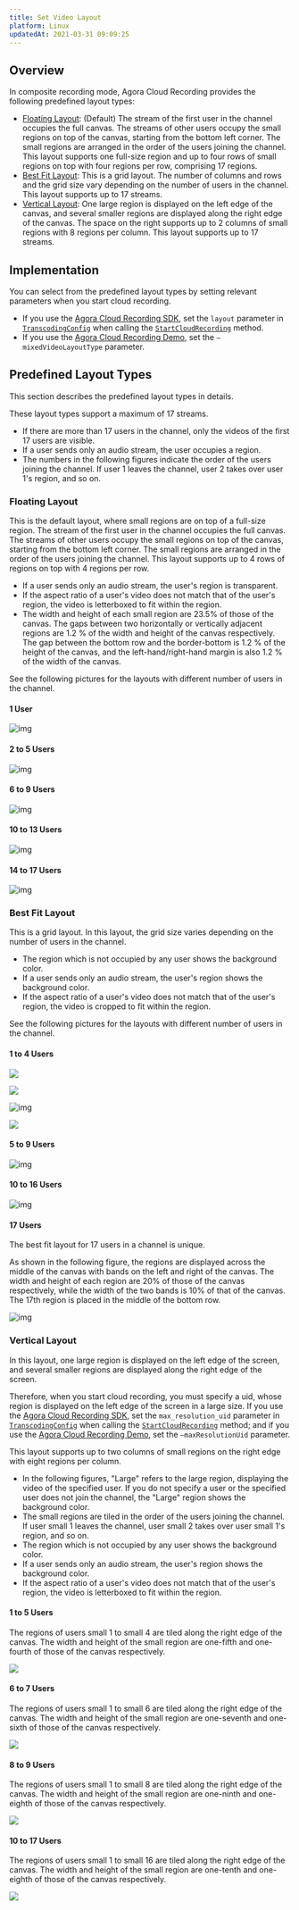```yaml
---
title: Set Video Layout
platform: Linux
updatedAt: 2021-03-31 09:09:25
---
```

## Overview

In composite recording mode, Agora Cloud Recording provides the following predefined layout types:

- [Floating Layout](#float): (Default) The stream of the first user in the channel occupies the full canvas. The streams of other users occupy the small regions on top of the canvas, starting from the bottom left corner. The small regions are arranged in the order of the users joining the channel. This layout supports one full-size region and up to four rows of small regions on top with four regions per row, comprising 17 regions.
- [Best Fit Layout](#bestfit): This is a grid layout. The number of columns and rows and the grid size vary depending on the number of users in the channel. This layout supports up to 17 streams.
- [Vertical Layout](#vertical): One large region is displayed on the left edge of the canvas, and several smaller regions are displayed along the right edge of the canvas. The space on the right supports up to 2 columns of small regions with 8 regions per column. This layout supports up to 17 streams.

## Implementation

You can select from the predefined layout types by setting relevant parameters when you start cloud recording.

- If you use the [Agora Cloud Recording SDK](./cloud_recording_quickstart?platform=CPP), set the `layout` parameter in [`TranscodingConfig`](./cloud_recording_api#TranscodingConfig) when calling the [`StartCloudRecording`](./cloud_recording_api#StartCloudRecording) method.
- If you use the [Agora Cloud Recording Demo](./cloud_recording_demo?platform=CPP), set the `—mixedVideoLayoutType` parameter.

## Predefined Layout Types

This section describes the predefined layout types in details.

These layout types support a maximum of 17 streams.

- If there are more than 17 users in the channel, only the videos of the first 17 users are visible.
- If a user sends only an audio stream, the user occupies a region.
- The numbers in the following figures indicate the order of the users joining the channel. If user 1 leaves the channel, user 2 takes over user 1's region, and so on.

### <a name="float"></a>Floating Layout

This is the default layout, where small regions are on top of a full-size region. The stream of the first user in the channel occupies the full canvas. The streams of other users occupy the small regions on top of the canvas, starting from the bottom left corner. The small regions are arranged in the order of the users joining the channel. This layout supports up to 4 rows of regions on top with 4 regions per row.

- If a user sends only an audio stream, the user's region is transparent.
- If the aspect ratio of a user's video does not match that of the user's region, the video is letterboxed to fit within the region.
- The width and height of each small region are 23.5% of those of the canvas. The gaps between two horizontally or vertically adjacent regions are 1.2 % of the width and height of the canvas respectively. The gap between the bottom row and the border-bottom is 1.2 % of the height of the canvas, and the left-hand/right-hand margin is also 1.2 % of the width of the canvas.

See the following pictures for the layouts with different number of users in the channel.

#### 1 User

![img](https://confluence.agora.io/download/thumbnails/321323097/image2019-5-16_15-10-7.png?version=1&modificationDate=1557990615369&api=v2)

#### 2 to 5 Users

![img](https://confluence.agora.io/download/thumbnails/321323097/image2019-5-16_15-10-37.png?version=1&modificationDate=1557990645667&api=v2)

#### 6 to 9 Users

![img](https://confluence.agora.io/download/thumbnails/321323097/image2019-5-16_15-11-1.png?version=1&modificationDate=1557990670140&api=v2)

#### 10 to 13 Users

![img](https://confluence.agora.io/download/thumbnails/321323097/image2019-5-16_15-11-22.png?version=1&modificationDate=1557990690258&api=v2)

#### 14 to 17 Users

![img](https://confluence.agora.io/download/thumbnails/321323097/image2019-5-16_15-8-44.png?version=1&modificationDate=1557990532458&api=v2)

### <a name="bestfit"></a>Best Fit Layout

This is a grid layout. In this layout, the grid size varies depending on the number of users in the channel.

- The region which is not occupied by any user shows the background color.
- If a user sends only an audio stream, the user's region shows the background color.
- If the aspect ratio of a user's video does not match that of the user's region, the video is cropped to fit within the region.

See the following pictures for the layouts with different number of users in the channel.

#### 1 to 4 Users

![](https://web-cdn.agora.io/docs-files/1558062852403)

![](https://web-cdn.agora.io/docs-files/1558063212804)

![img](https://confluence.agora.io/download/thumbnails/321323097/image2018-3-2_15-13-11.png?version=1&modificationDate=1519974797896&api=v2)

![](https://web-cdn.agora.io/docs-files/1558063229612)

#### 5 to 9 Users

![img](https://confluence.agora.io/download/thumbnails/321323097/image2018-3-2_15-17-58.png?version=1&modificationDate=1519975084235&api=v2)

#### 10 to 16 Users

![img](https://confluence.agora.io/download/thumbnails/321323097/image2018-3-2_15-22-34.png?version=1&modificationDate=1519975360819&api=v2)

#### 17 Users

The best fit layout for 17 users in a channel is unique.

As shown in the following figure, the regions are displayed across the middle of the canvas with bands on the left and right of the canvas. The width and height of each region are 20% of those of the canvas respectively, while the width of the two bands is 10% of that of the canvas. The 17th region is placed in the middle of the bottom row.

![img](https://confluence.agora.io/download/thumbnails/321323097/image2018-3-2_16-56-35.png?version=1&modificationDate=1519981001505&api=v2)

### <a name="vertical"></a>Vertical Layout

In this layout, one large region is displayed on the left edge of the screen, and several smaller regions are displayed along the right edge of the screen.

Therefore, when you start cloud recording, you must specify a uid, whose region is displayed on the left edge of the screen in a large size.  If you use the [Agora Cloud Recording SDK](./cloud_recording_quickstart?platform=CPP), set the `max_resolution_uid` parameter in [`TranscodingConfig`](./cloud_recording_api#TranscodingConfig)  when calling the [`StartCloudRecording`](./cloud_recording_api#StartCloudRecording) method; and if you use the [Agora Cloud Recording Demo](./cloud_recording_demo?platform=CPP), set the `—maxResolutionUid` parameter.

This layout supports up to two columns of small regions on the right edge with eight regions per column. 

- In the following figures, "Large" refers to the large region, displaying the video of the specified user. If you do not specify a user or the specified user does not join the channel, the "Large" region shows the background color.
- The small regions are tiled in the order of the users joining the channel. If user small 1 leaves the channel, user small 2 takes over user small 1's region, and so on.
- The region which is not occupied by any user shows the background color.
- If a user sends only an audio stream, the user's region shows the background color.
- If the aspect ratio of a user's video does not match that of the user's region, the video is letterboxed to fit within the region.

#### 1 to 5 Users

The regions of users small 1 to small 4 are tiled along the right edge of the canvas. The width and height of the small region are one-fifth and one-fourth of those of the canvas respectively.

![](https://web-cdn.agora.io/docs-files/1558060680455)

#### 6 to 7 Users

The regions of users small 1 to small 6 are tiled along the right edge of the canvas. The width and height of the small region are one-seventh and one-sixth of those of the canvas respectively.

![](https://web-cdn.agora.io/docs-files/1558060697541)

#### 8 to 9 Users

The regions of users small 1 to small 8 are tiled along the right edge of the canvas. The width and height of the small region are one-ninth and one-eighth of those of the canvas respectively.

![](https://web-cdn.agora.io/docs-files/1558060714296)

#### 10 to 17 Users

The regions of users small 1 to small 16 are tiled along the right edge of the canvas. The width and height of the small region are one-tenth and one-eighth of those of the canvas respectively.

![](https://web-cdn.agora.io/docs-files/1558060732460)